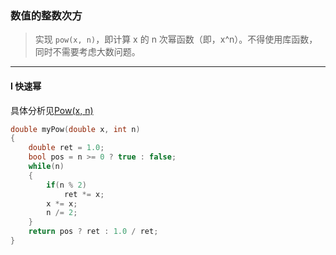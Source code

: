 ### 数值的整数次方

> 实现 `pow(x, n)`，即计算 x 的 n 次幂函数（即，x^n）。不得使用库函数，同时不需要考虑大数问题。  

----------

#### I 快速幂

具体分析见[Pow(x, n)](./%230050%20Pow(x%2C%20n).md)

```cpp
double myPow(double x, int n) 
{
    double ret = 1.0;
    bool pos = n >= 0 ? true : false;
    while(n)
    {
        if(n % 2)
            ret *= x;
        x *= x;
        n /= 2;
    }
    return pos ? ret : 1.0 / ret;
}
```
